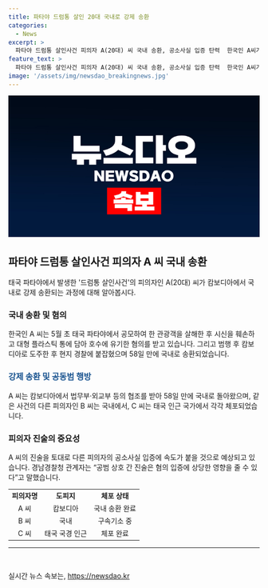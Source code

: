 ```yaml
---
title: 파타야 드럼통 살인 20대 국내로 강제 송환
categories:
  - News
excerpt: >
  파타야 드럼통 살인사건 피의자 A(20대) 씨 국내 송환, 공소사실 입증 탄력  한국인 A씨가 캄보디아에서 국내로 강제 송환되면서 파타야 드럼통 살인사건의 공동 가담 정도 파악이 예상되고 있다. A씨는 강도살인 및 사체은닉 혐의를 받으며 다른 피의자 B씨의 공소사실 입증에 영향을 미칠 것으로 전망된다. 경찰은 A씨의 진술을 바탕으로 사건 해결에 속도가 붙을 것으로 예측했다. 피의자들의 상호 진술은 혐의 입증에 상당한 영향을 줄 수 있다고 밝혔다.
feature_text: >
  파타야 드럼통 살인사건 피의자 A(20대) 씨 국내 송환, 공소사실 입증 탄력  한국인 A씨가 캄보디아에서 국내로 강제 송환되면서 파타야 드럼통 살인사건의 공동 가담 정도 파악이 예상되고 있다. A씨는 강도살인 및 사체은닉 혐의를 받으며 다른 피의자 B씨의 공소사실 입증에 영향을 미칠 것으로 전망된다. 경찰은 A씨의 진술을 바탕으로 사건 해결에 속도가 붙을 것으로 예측했다. 피의자들의 상호 진술은 혐의 입증에 상당한 영향을 줄 수 있다고 밝혔다.
image: '/assets/img/newsdao_breakingnews.jpg'
---
```


<p><img src="/assets/img/newsdao_breakingnews.jpg" alt="ranknews 속보" /></p>

<h2 data-ke-size="size26">파타야 드럼통 살인사건 피의자 A 씨 국내 송환</h2>

<p data-ke-size="size16">태국 파타야에서 발생한 '드럼통 살인사건'의 피의자인 A(20대) 씨가 캄보디아에서 국내로 강제 송환되는 과정에 대해 알아봅시다.</p>

<h3>국내 송환 및 혐의</h3>

<p data-ke-size="size16">한국인 A 씨는 5월 초 태국 파타야에서 공모하여 한 관광객을 살해한 후 시신을 훼손하고 대형 플라스틱 통에 담아 호수에 유기한 혐의를 받고 있습니다. 그리고 범행 후 캄보디아로 도주한 후 현지 경찰에 붙잡혔으며 58일 만에 국내로 송환되었습니다.</p>

<h3><b><span style="color: #1a5490;">강제 송환 및 공동범 행방</span></b></h3>

<p data-ke-size="size16">A 씨는 캄보디아에서 법무부·외교부 등의 협조를 받아 58일 만에 국내로 돌아왔으며, 같은 사건의 다른 피의자인 B 씨는 국내에서, C 씨는 태국 인근 국가에서 각각 체포되었습니다.</p>

<h3>피의자 진술의 중요성</h3>

<p data-ke-size="size16">A 씨의 진술을 토대로 다른 피의자의 공소사실 입증에 속도가 붙을 것으로 예상되고 있습니다. 경남경찰청 관계자는 “공범 상호 간 진술은 혐의 입증에 상당한 영향을 줄 수 있다”고 말했습니다.</p>

<table>
  <tr>
    <td style="text-align: center; height: 17px;"><b>피의자명</b></td>
    <td style="text-align: center; height: 17px;"><b>도피지</b></td>
    <td style="text-align: center; height: 17px;"><b>체포 상태</b></td>
  </tr>
  <tr>
    <td style="text-align: center; height: 17px;">A 씨</td>
    <td style="text-align: center; height: 17px;">캄보디아</td>
    <td style="text-align: center; height: 17px;">국내 송환 완료</td>
  </tr>
  <tr>
    <td style="text-align: center; height: 17px;">B 씨</td>
    <td style="text-align: center; height: 17px;">국내</td>
    <td style="text-align: center; height: 17px;">구속기소 중</td>
  </tr>
  <tr>
    <td style="text-align: center; height: 17px;">C 씨</td>
    <td style="text-align: center; height: 17px;">태국 국경 인근</td>
    <td style="text-align: center; height: 17px;">체포 완료</td>
  </tr>
</table>

<hr>

<p data-ke-size="size16">&nbsp;</p>
실시간 뉴스 속보는, <a href="https://newsdao.kr" rel="dofollow">https://newsdao.kr</a>


